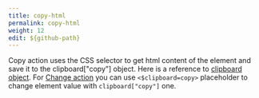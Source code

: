 ```yaml
---
title: copy-html
permalink: copy-html
weight: 12
edit: ${github-path}
---
```


Copy action uses the CSS selector to get html content of the element and save it
to the clipboard\["copy"\] object. Here is a reference to [clipboard
object](/clipboard). For [Change action](/change) you can use
`<$clipboard=copy>` placeholder to change element value with `clipboard["copy"]`
one.
